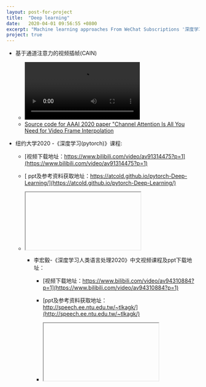 ```yaml
---
layout: post-for-project
title:  "Deep learning"
date:   2020-04-01 09:56:55 +0800
excerpt: "Machine learning approaches From WeChat Subscriptions '深度学习与NLP'" 
project: true
---
```




* 基于通道注意力的视频插帧(CAIN)
	* ![](http://edge.ivideo.sina.com.cn/32928766903.mp4?KID=sina,viask&Expires=1585843200&ssig=XJyU8xch8Y&reqid=)
	* [Source code for AAAI 2020 paper "Channel Attention Is All You Need for Video Frame Interpolation](https://github.com/myungsub/CAIN)




* 纽约大学2020 -《深度学习(pytorch)》课程:
	* [视频下载地址：https://www.bilibili.com/video/av91314475?p=1](https://www.bilibili.com/video/av91314475?p=1)
	* [ ppt及参考资料获取地址：https://atcold.github.io/pytorch-Deep-Learning/](https://atcold.github.io/pytorch-Deep-Learning/)

	* <iframe
	src="//player.bilibili.com/player.html?aid=91314475&bvid=BV197411M7gG&cid=155926970&page=1"
	scrolling="yes" 
	border="0" frameborder="no" 
	framespacing="0" 
	allowfullscreen="true"> 
</iframe>




* 李宏毅-《深度学习人类语言处理2020》中文视频课程及ppt下载地址：

	* [视频下载地址：https://www.bilibili.com/video/av94310884?p=1](https://www.bilibili.com/video/av94310884?p=1)
	* [ppt及参考资料获取地址：http://speech.ee.ntu.edu.tw/~tlkagk/](http://speech.ee.ntu.edu.tw/~tlkagk/)

	* <iframe 
	src="//player.bilibili.com/player.html?aid=94310884&bvid=BV1QE411p7z3&cid=161006931&page=1" 
	scrolling="no" 
	border="0" 
	frameborder="no" 
	framespacing="0" 
	allowfullscreen="true"> 
</iframe>




